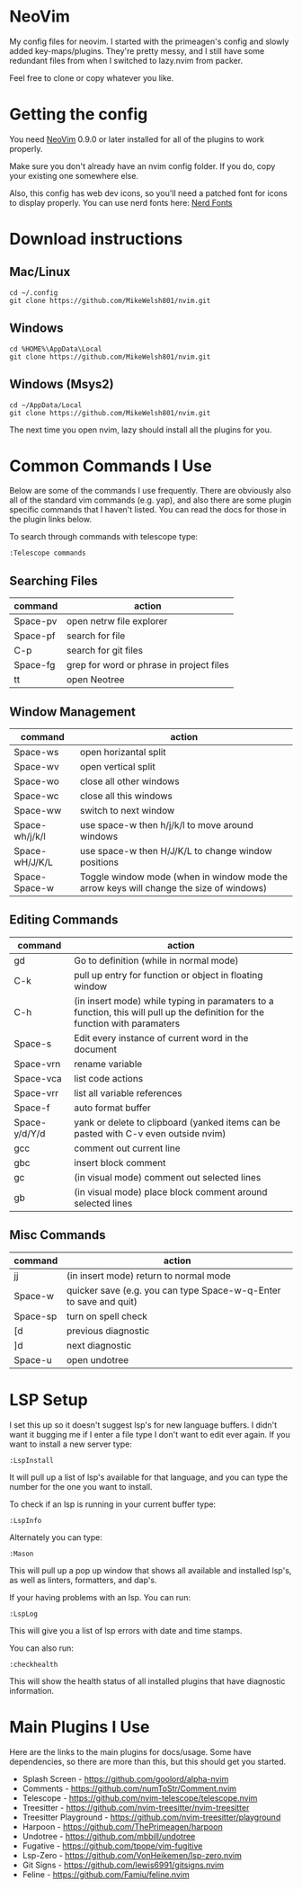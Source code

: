 # NeoVim
My config files for neovim. I started with the primeagen's config and slowly added
key-maps/plugins. They're pretty messy, and I still have some redundant files from 
when I switched to lazy.nvim from packer.

Feel free to clone or copy whatever you like.

# Getting the config

You need [NeoVim](https://github.com/neovim/neovim) 0.9.0 or later installed for all of the plugins to work properly.

Make sure you don't already have an nvim config folder. If you do, copy your existing one
somewhere else.

Also, this config has web dev icons, so you'll need a patched font for icons to 
display properly. You can use nerd fonts here: [Nerd Fonts](https://www.nerdfonts.com/)

# Download instructions

## Mac/Linux

    cd ~/.config
    git clone https://github.com/MikeWelsh801/nvim.git

## Windows

    cd %HOME%\AppData\Local
    git clone https://github.com/MikeWelsh801/nvim.git

## Windows (Msys2)

    cd ~/AppData/Local
    git clone https://github.com/MikeWelsh801/nvim.git

The next time you open nvim, lazy should install all the plugins for you.

# Common Commands I Use

Below are some of the commands I use frequently. There are obviously also all of
the standard vim commands (e.g. yap), and also there are some plugin specific commands
that I haven't listed. You can read the docs for those in the plugin links below.

To search through commands with telescope type:
```
:Telescope commands
```
## Searching Files
| command | action |
|---------|--------|
| Space-pv | open netrw file explorer |
| Space-pf | search for file |
| C-p | search for git files |
| Space-fg | grep for word or phrase in project files |
| tt | open Neotree |

## Window Management
| command | action |
|---------|--------|
| Space-ws | open horizantal split |
| Space-wv | open vertical split |
| Space-wo | close all other windows |
| Space-wc | close all this windows |
| Space-ww | switch to next window |
| Space-wh/j/k/l | use space-w then h/j/k/l to move around windows |
| Space-wH/J/K/L | use space-w then H/J/K/L to change window positions |
| Space-Space-w | Toggle window mode (when in window mode the arrow keys will change the size of windows) |

## Editing Commands
| command | action |
|---------|--------|
| gd | Go to definition (while in normal mode) |
| C-k | pull up entry for function or object in floating window |
| C-h | (in insert mode) while typing in paramaters to a function, this will pull up the definition for the function with paramaters |
| Space-s | Edit every instance of current word in the document |
| Space-vrn | rename variable |
| Space-vca | list code actions |
| Space-vrr | list all variable references |
| Space-f | auto format buffer |
| Space-y/d/Y/d | yank or delete to clipboard (yanked items can be pasted with C-v even outside nvim) |
| gcc | comment out current line |
| gbc | insert block comment |
| gc | (in visual mode) comment out selected lines |
| gb | (in visual mode) place block comment around selected lines |

## Misc Commands
| command | action |
|---------|--------|
| jj | (in insert mode) return to normal mode |
| Space-w | quicker save (e.g. you can type Space-w-q-Enter to save and quit)
| Space-sp | turn on spell check |
| [d | previous diagnostic |
| ]d | next diagnostic |
| Space-u | open undotree |

# LSP Setup

I set this up so it doesn't suggest lsp's for new language buffers. I didn't want
it bugging me if I enter a file type I don't want to edit ever again. If you want
to install a new server type:
```
:LspInstall
```
It will pull up a list of lsp's available for that language, and you can type the number
for the one you want to install.

To check if an lsp is running in your current buffer type:
```
:LspInfo
```
Alternately you can type:
```
:Mason
```
This will pull up a pop up window that shows all available and installed lsp's,
as well as linters, formatters, and dap's.

If your having problems with an lsp. You can run:
```
:LspLog
```
This will give you a list of lsp errors with date and time stamps. 

You can also run:
```
:checkhealth
```
This will show the health status of all installed plugins that have diagnostic
information.

# Main Plugins I Use

Here are the links to the main plugins for docs/usage. Some have dependencies,
so there are more than this, but this should get you started.

* Splash Screen - https://github.com/goolord/alpha-nvim
* Comments - https://github.com/numToStr/Comment.nvim
* Telescope - https://github.com/nvim-telescope/telescope.nvim
* Treesitter - https://github.com/nvim-treesitter/nvim-treesitter
* Treesitter Playground - https://github.com/nvim-treesitter/playground
* Harpoon - https://github.com/ThePrimeagen/harpoon
* Undotree - https://github.com/mbbill/undotree
* Fugative - https://github.com/tpope/vim-fugitive
* Lsp-Zero - https://github.com/VonHeikemen/lsp-zero.nvim
* Git Signs - https://github.com/lewis6991/gitsigns.nvim
* Feline - https://github.com/Famiu/feline.nvim
